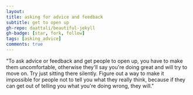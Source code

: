 ```yaml
---
layout: 
title: asking for advice and feedback
subtitle: get to open up
gh-repo: daattali/beautiful-jekyll
gh-badge: [star, fork, follow]
tags: [asking_advice]
comments: true
---
```

"To ask advice or feedback and get people to open up, you have to make them uncomfortable, otherwise they'll say you're doing great and will try to move on. Try just sitting there silently. Figure out a way to make it impossible for people not to tell you what they really think, because if they can get out of telling you what you're doing wrong, they will."

